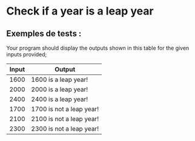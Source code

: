 # Check if a year is a leap year

## Exemples de tests :

Your program should display the outputs shown in this table for the given inputs provided;

| Input | Output                   |
| ----- | ------------------------ |
| 1600  | 1600 is a leap year!     |
| 2000  | 2000 is a leap year!     |
| 2400  | 2400 is a leap year!     |
| 1700  | 1700 is not a leap year! |
| 2100  | 2100 is not a leap year! |
| 2300  | 2300 is not a leap year! |
